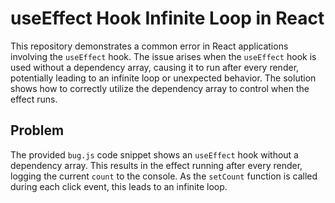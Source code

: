 # useEffect Hook Infinite Loop in React

This repository demonstrates a common error in React applications involving the `useEffect` hook.  The issue arises when the `useEffect` hook is used without a dependency array, causing it to run after every render, potentially leading to an infinite loop or unexpected behavior. The solution shows how to correctly utilize the dependency array to control when the effect runs.

## Problem

The provided `bug.js` code snippet shows an `useEffect` hook without a dependency array. This results in the effect running after every render, logging the current `count` to the console. As the `setCount` function is called during each click event, this leads to an infinite loop.
